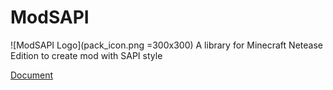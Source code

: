 # ModSAPI

![ModSAPI Logo](pack_icon.png =300x300)
A library for Minecraft Netease Edition to create mod with SAPI style

[Document](http://modsapi.pages.dev)
